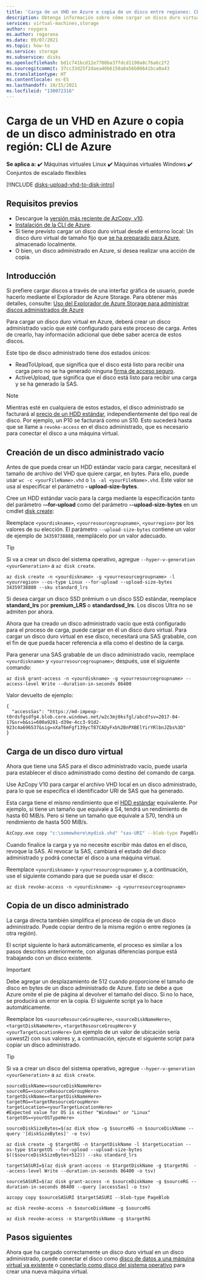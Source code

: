 ```yaml
---
title: 'Carga de un VHD en Azure o copia de un disco entre regiones: CLI de Azure'
description: Obtenga información sobre cómo cargar un disco duro virtual en un disco administrado de Azure y copiar un disco administrado en todas las regiones, mediante la CLI de Azure, a través de una carga directa.
services: virtual-machines,storage
author: roygara
ms.author: rogarana
ms.date: 09/07/2021
ms.topic: how-to
ms.service: storage
ms.subservice: disks
ms.openlocfilehash: bd1c741bcd12e7708ba37fdcd1190a8c76a6c2f2
ms.sourcegitcommit: 37cc33d25f2daea40b6158a8a56b08641bca0a43
ms.translationtype: HT
ms.contentlocale: es-ES
ms.lasthandoff: 10/15/2021
ms.locfileid: "130072316"
---
```

# <a name="upload-a-vhd-to-azure-or-copy-a-managed-disk-to-another-region---azure-cli"></a>Carga de un VHD en Azure o copia de un disco administrado en otra región: CLI de Azure

**Se aplica a:** :heavy_check_mark: Máquinas virtuales Linux :heavy_check_mark: Máquinas virtuales Windows :heavy_check_mark: Conjuntos de escalado flexibles 

[!INCLUDE [disks-upload-vhd-to-disk-intro](../../../includes/disks-upload-vhd-to-disk-intro.md)]

## <a name="prerequisites"></a>Requisitos previos

- Descargue la [versión más reciente de AzCopy, v10](../../storage/common/storage-use-azcopy-v10.md#download-and-install-azcopy).
- [Instalación de la CLI de Azure](/cli/azure/install-azure-cli).
- Si tiene previsto cargar un disco duro virtual desde el entorno local: Un disco duro virtual de tamaño fijo que [se ha preparado para Azure](../windows/prepare-for-upload-vhd-image.md), almacenado localmente.
- O bien, un disco administrado en Azure, si desea realizar una acción de copia.

## <a name="getting-started"></a>Introducción

Si prefiere cargar discos a través de una interfaz gráfica de usuario, puede hacerlo mediante el Explorador de Azure Storage. Para obtener más detalles, consulte: [Uso del Explorador de Azure Storage para administrar discos administrados de Azure](../disks-use-storage-explorer-managed-disks.md)

Para cargar un disco duro virtual en Azure, deberá crear un disco administrado vacío que esté configurado para este proceso de carga. Antes de crearlo, hay información adicional que debe saber acerca de estos discos.

Este tipo de disco administrado tiene dos estados únicos:

- ReadToUpload, que significa que el disco está listo para recibir una carga pero no se ha generado ninguna [firma de acceso seguro](../../storage/common/storage-sas-overview.md).
- ActiveUpload, que significa que el disco está listo para recibir una carga y se ha generado la SAS.

> [!NOTE]
> Mientras esté en cualquiera de estos estados, el disco administrado se facturará al [precio de un HDD estándar](https://azure.microsoft.com/pricing/details/managed-disks/), independientemente del tipo real de disco. Por ejemplo, un P10 se facturará como un S10. Esto sucederá hasta que se llame a `revoke-access` en el disco administrado, que es necesario para conectar el disco a una máquina virtual.

## <a name="create-an-empty-managed-disk"></a>Creación de un disco administrado vacío

Antes de que pueda crear un HDD estándar vacío para cargar, necesitará el tamaño de archivo del VHD que quiere cargar, en bytes. Para ello, puede usar `wc -c <yourFileName>.vhd` o `ls -al <yourFileName>.vhd`. Este valor se usa al especificar el parámetro **- upload-size-bytes**.

Cree un HDD estándar vacío para la carga mediante la especificación tanto del parámetro **-–for-upload** como del parámetro **--upload-size-bytes** en un cmdlet [disk create](/cli/azure/disk#az_disk_create):

Reemplace `<yourdiskname>`, `<yourresourcegroupname>`, `<yourregion>` por los valores de su elección. El parámetro `--upload-size-bytes` contiene un valor de ejemplo de `34359738880`, reemplácelo por un valor adecuado.

> [!TIP]
> Si va a crear un disco del sistema operativo, agregue `--hyper-v-generation <yourGeneration>` a `az disk create`.

```azurecli
az disk create -n <yourdiskname> -g <yourresourcegroupname> -l <yourregion> --os-type Linux --for-upload --upload-size-bytes 34359738880 --sku standard_lrs
```

Si desea cargar un disco SSD prémium o un disco SSD estándar, reemplace **standard_lrs** por **premium_LRS** o **standardssd_lrs**. Los discos Ultra no se admiten por ahora.

Ahora que ha creado un disco administrado vacío que está configurado para el proceso de carga, puede cargar en él un disco duro virtual. Para cargar un disco duro virtual en ese disco, necesitará una SAS grabable, con el fin de que pueda hacer referencia a ella como el destino de la carga.

Para generar una SAS grabable de un disco administrado vacío, reemplace `<yourdiskname>` y `<yourresourcegroupname>`; después, use el siguiente comando:

```azurecli
az disk grant-access -n <yourdiskname> -g <yourresourcegroupname> --access-level Write --duration-in-seconds 86400
```

Valor devuelto de ejemplo:

```output
{
  "accessSas": "https://md-impexp-t0rdsfgsdfg4.blob.core.windows.net/w2c3mj0ksfgl/abcd?sv=2017-04-17&sr=b&si=600a9281-d39e-4cc3-91d2-923c4a696537&sig=xXaT6mFgf139ycT87CADyFxb%2BnPXBElYirYRlbnJZbs%3D"
}
```

## <a name="upload-a-vhd"></a>Carga de un disco duro virtual

Ahora que tiene una SAS para el disco administrado vacío, puede usarla para establecer el disco administrado como destino del comando de carga.

Use AzCopy V10 para cargar el archivo VHD local en un disco administrado, para lo que se especifica el identificador URI de SAS que ha generado.

Esta carga tiene el mismo rendimiento que el [HDD estándar](../disks-types.md#standard-hdds) equivalente. Por ejemplo, si tiene un tamaño que equivale a S4, tendrá un rendimiento de hasta 60 MiB/s. Pero si tiene un tamaño que equivale a S70, tendrá un rendimiento de hasta 500 MiB/s.

```bash
AzCopy.exe copy "c:\somewhere\mydisk.vhd" "sas-URI" --blob-type PageBlob
```

Cuando finalice la carga y ya no necesite escribir más datos en el disco, revoque la SAS. Al revocar la SAS, cambiará el estado del disco administrado y podrá conectar el disco a una máquina virtual.

Reemplace `<yourdiskname>` y `<yourresourcegroupname>` y, a continuación, use el siguiente comando para que se pueda usar el disco:

```azurecli
az disk revoke-access -n <yourdiskname> -g <yourresourcegroupname>
```

## <a name="copy-a-managed-disk"></a>Copia de un disco administrado

La carga directa también simplifica el proceso de copia de un disco administrado. Puede copiar dentro de la misma región o entre regiones (a otra región).

El script siguiente lo hará automáticamente, el proceso es similar a los pasos descritos anteriormente, con algunas diferencias porque está trabajando con un disco existente.

> [!IMPORTANT]
> Debe agregar un desplazamiento de 512 cuando proporcione el tamaño de disco en bytes de un disco administrado de Azure. Esto se debe a que Azure omite el pie de página al devolver el tamaño del disco. Si no lo hace, se producirá un error en la copia. El siguiente script ya lo hace automáticamente.

Reemplace los `<sourceResourceGroupHere>`, `<sourceDiskNameHere>`, `<targetDiskNameHere>`, `<targetResourceGroupHere>` y `<yourTargetLocationHere>` (un ejemplo de un valor de ubicación sería uswest2) con sus valores y, a continuación, ejecute el siguiente script para copiar un disco administrado.

> [!TIP]
> Si va a crear un disco del sistema operativo, agregue `--hyper-v-generation <yourGeneration>` a `az disk create`.

```azurecli
sourceDiskName=<sourceDiskNameHere>
sourceRG=<sourceResourceGroupHere>
targetDiskName=<targetDiskNameHere>
targetRG=<targetResourceGroupHere>
targetLocation=<yourTargetLocationHere>
#Expected value for OS is either "Windows" or "Linux"
targetOS=<yourOSTypeHere>

sourceDiskSizeBytes=$(az disk show -g $sourceRG -n $sourceDiskName --query '[diskSizeBytes]' -o tsv)

az disk create -g $targetRG -n $targetDiskName -l $targetLocation --os-type $targetOS --for-upload --upload-size-bytes $(($sourceDiskSizeBytes+512)) --sku standard_lrs

targetSASURI=$(az disk grant-access -n $targetDiskName -g $targetRG  --access-level Write --duration-in-seconds 86400 -o tsv)

sourceSASURI=$(az disk grant-access -n $sourceDiskName -g $sourceRG --duration-in-seconds 86400 --query [accessSas] -o tsv)

azcopy copy $sourceSASURI $targetSASURI --blob-type PageBlob

az disk revoke-access -n $sourceDiskName -g $sourceRG

az disk revoke-access -n $targetDiskName -g $targetRG
```

## <a name="next-steps"></a>Pasos siguientes

Ahora que ha cargado correctamente un disco duro virtual en un disco administrado, puede conectar el disco como [disco de datos a una máquina virtual ya existente](add-disk.md) o [conectarlo como disco del sistema operativo](upload-vhd.md#create-the-vm) para crear una nueva máquina virtual.
